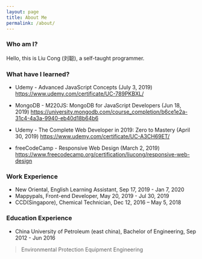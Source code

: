 ```yaml
---
layout: page
title: About Me
permalink: /about/
---
```


### Who am I?

Hello, this is Liu Cong (刘聪), a self-taught programmer.

### What have I learned?

* Udemy - Advanced JavaScript Concepts (July 3, 2019) https://www.udemy.com/certificate/UC-789PKBXL/

* MongoDB - M220JS: MongoDB for JavaScript Developers (Jun 18, 2019) https://university.mongodb.com/course_completion/b6ce1e2a-31c4-4a3a-9940-eb40d18b64b6

* Udemy - The Complete Web Developer in 2019: Zero to Mastery (April 30, 2019) https://www.udemy.com/certificate/UC-A3CH69ET/

* freeCodeCamp - Responsive Web Design (March 2, 2019) https://www.freecodecamp.org/certification/liucong/responsive-web-design

  

### Work Experience

- New Oriental, English Learning Assistant, Sep 17, 2019 - Jan 7, 2020
- Mappypals, Front-end Developer, May 20, 2019 - Jul 30, 2019
- CCD(Singapore), Chemical Technician, Dec 12, 2016 – May 5, 2018



### Education Experience

* China University of Petroleum (east china), Bachelor of Engineering, Sep 2012 - Jun 2016

> Environmental Protection Equipment Engineering

